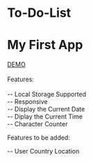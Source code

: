 # To-Do-List

# My First App

[DEMO](https://todolist-z81.netlify.app)<br /><br />
Features:<br /><br />
-- Local Storage Supported <br />
-- Responsive <br />
-- Display the Current Date <br />
-- Diplay the Current Time <br />
-- Character Counter

Features to be added:<br />

-- User Country Location<br />
